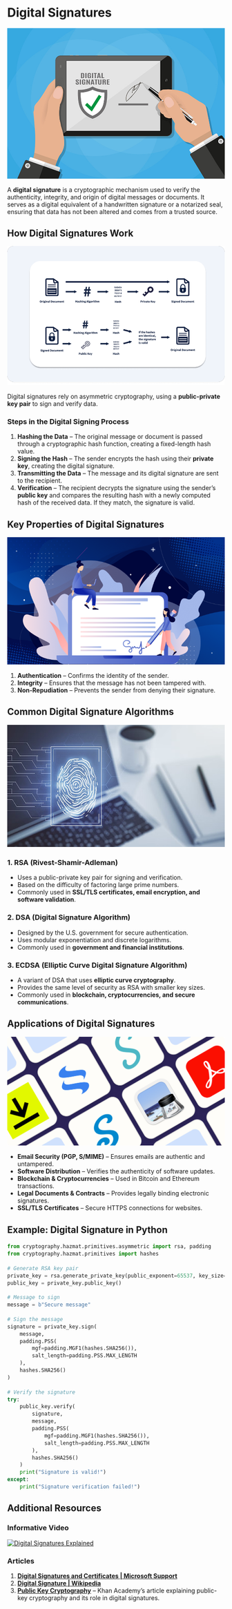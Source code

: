 # Digital Signatures

![picture 0](../../images/0a47465457d8ca50c71e4337958707e2ed2043045f1afa92ed99dd888605b965.png)  

A **digital signature** is a cryptographic mechanism used to verify the authenticity, integrity, and origin of digital messages or documents. It serves as a digital equivalent of a handwritten signature or a notarized seal, ensuring that data has not been altered and comes from a trusted source.  

## **How Digital Signatures Work**

![picture 1](../../images/649300e70f68e98366698c95fbe554279dd81faac6b1a7454e0ff3b843325af6.png)  

Digital signatures rely on asymmetric cryptography, using a **public-private key pair** to sign and verify data.  

### **Steps in the Digital Signing Process**
1. **Hashing the Data** – The original message or document is passed through a cryptographic hash function, creating a fixed-length hash value.
2. **Signing the Hash** – The sender encrypts the hash using their **private key**, creating the digital signature.
3. **Transmitting the Data** – The message and its digital signature are sent to the recipient.
4. **Verification** – The recipient decrypts the signature using the sender’s **public key** and compares the resulting hash with a newly computed hash of the received data. If they match, the signature is valid.  

## **Key Properties of Digital Signatures**

![picture 2](../../images/47d4ca83bb35e1fa476bb8ae89e815671ddde6863de57228f6507d0e5a98600d.png)  

1. **Authentication** – Confirms the identity of the sender.
2. **Integrity** – Ensures that the message has not been tampered with.
3. **Non-Repudiation** – Prevents the sender from denying their signature.  

## **Common Digital Signature Algorithms**

![picture 3](../../images/6a84a7e71643b6f10190d17e13ba0a7e69a93170a611224ac9a09d6d3a53ce81.png)  

### **1. RSA (Rivest-Shamir-Adleman)**
- Uses a public-private key pair for signing and verification.
- Based on the difficulty of factoring large prime numbers.
- Commonly used in **SSL/TLS certificates, email encryption, and software validation**.

### **2. DSA (Digital Signature Algorithm)**
- Designed by the U.S. government for secure authentication.
- Uses modular exponentiation and discrete logarithms.
- Commonly used in **government and financial institutions**.

### **3. ECDSA (Elliptic Curve Digital Signature Algorithm)**
- A variant of DSA that uses **elliptic curve cryptography**.
- Provides the same level of security as RSA with smaller key sizes.
- Commonly used in **blockchain, cryptocurrencies, and secure communications**.

## **Applications of Digital Signatures**

![picture 4](../../images/28b4afe04745f34b52b83adaa85846221b12ee43cad7ac0ffed5b60a7c1d735a.png)  

- **Email Security (PGP, S/MIME)** – Ensures emails are authentic and untampered.
- **Software Distribution** – Verifies the authenticity of software updates.
- **Blockchain & Cryptocurrencies** – Used in Bitcoin and Ethereum transactions.
- **Legal Documents & Contracts** – Provides legally binding electronic signatures.
- **SSL/TLS Certificates** – Secure HTTPS connections for websites.

## **Example: Digital Signature in Python**
```python
from cryptography.hazmat.primitives.asymmetric import rsa, padding
from cryptography.hazmat.primitives import hashes

# Generate RSA key pair
private_key = rsa.generate_private_key(public_exponent=65537, key_size=2048)
public_key = private_key.public_key()

# Message to sign
message = b"Secure message"

# Sign the message
signature = private_key.sign(
    message,
    padding.PSS(
        mgf=padding.MGF1(hashes.SHA256()),
        salt_length=padding.PSS.MAX_LENGTH
    ),
    hashes.SHA256()
)

# Verify the signature
try:
    public_key.verify(
        signature,
        message,
        padding.PSS(
            mgf=padding.MGF1(hashes.SHA256()),
            salt_length=padding.PSS.MAX_LENGTH
        ),
        hashes.SHA256()
    )
    print("Signature is valid!")
except:
    print("Signature verification failed!")
```

## **Additional Resources**

### **Informative Video**
[![Digital Signatures Explained](https://img.youtube.com/vi/GSIDS_lvRv4/0.jpg)](https://www.youtube.com/watch?v=GSIDS_lvRv4)  

### **Articles**
1. **[Digital Signatures and Certificates | Microsoft Support](https://support.microsoft.com/en-au/office/digital-signatures-and-certificates-8186cd15-e7ac-4a16-8597-22bd163e8e96)**  
2. **[Digital Signature | Wikipedia](https://en.wikipedia.org/wiki/Digital_signature)**  
3. **[Public Key Cryptography](https://www.khanacademy.org/computing/computers-and-internet/xcae6f4a7ff015e7d:online-data-security/xcae6f4a7ff015e7d:data-encryption-techniques/a/public-key-encryption)** – Khan Academy’s article explaining public-key cryptography and its role in digital signatures.
